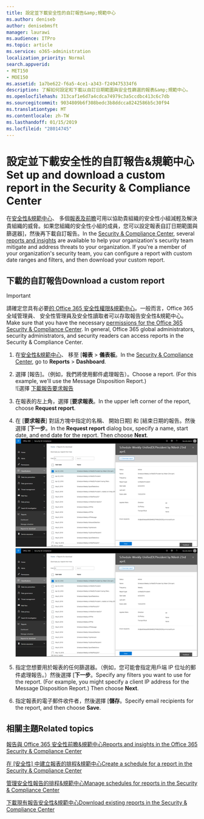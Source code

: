 ```yaml
---
title: 設定並下載安全性的自訂報告&amp;規範中心
ms.author: deniseb
author: denisebmsft
manager: laurawi
ms.audience: ITPro
ms.topic: article
ms.service: o365-administration
localization_priority: Normal
search.appverid:
- MET150
- MOE150
ms.assetid: 1a7be622-f6a5-4ce1-a343-f249475334f6
description: 了解如何設定和下載以自訂日期範圍與安全性篩選的報表&amp;規範中心。
ms.openlocfilehash: 313caf1e6d7a4cdca74979c3a5ccdbc413c6c7db
ms.sourcegitcommit: 9034809b6f308bedc3b8ddcca8242586b5c30f94
ms.translationtype: MT
ms.contentlocale: zh-TW
ms.lasthandoff: 01/15/2019
ms.locfileid: "28014745"
---
```

# <a name="set-up-and-download-a-custom-report-in-the-security-amp-compliance-center"></a><span data-ttu-id="e72ca-103">設定並下載安全性的自訂報告&amp;規範中心</span><span class="sxs-lookup"><span data-stu-id="e72ca-103">Set up and download a custom report in the Security &amp; Compliance Center</span></span>

<span data-ttu-id="e72ca-p101">在[安全性&amp;規範中心](https://protection.office.com)、 多個[報表及前瞻](reports-and-insights-in-security-and-compliance.md)可用以協助貴組織的安全性小組減輕及解決貴組織的威脅。如果您組織的安全性小組的成員，您可以設定報表自訂日期範圍與篩選器]，然後再下載自訂報告。</span><span class="sxs-lookup"><span data-stu-id="e72ca-p101">In the [Security &amp; Compliance Center](https://protection.office.com), several [reports and insights](reports-and-insights-in-security-and-compliance.md) are available to help your organization's security team mitigate and address threats to your organization. If you're a member of your organization's security team, you can configure a report with custom date ranges and filters, and then download your custom report.</span></span> 
  
## <a name="download-a-custom-report"></a><span data-ttu-id="e72ca-106">下載的自訂報告</span><span class="sxs-lookup"><span data-stu-id="e72ca-106">Download a custom report</span></span>

> [!IMPORTANT]
> <span data-ttu-id="e72ca-p102">請確定您具有必要[的 Office 365 安全性權限&amp;規範中心](permissions-in-the-security-and-compliance-center.md)。一般而言，Office 365 全域管理員、 安全性管理員及安全性讀取者可以存取報告安全性&amp;規範中心。</span><span class="sxs-lookup"><span data-stu-id="e72ca-p102">Make sure that you have the necessary [permissions for the Office 365 Security &amp; Compliance Center](permissions-in-the-security-and-compliance-center.md). In general, Office 365 global administrators, security administrators, and security readers can access reports in the Security &amp; Compliance Center.</span></span> 
  
1. <span data-ttu-id="e72ca-109">在[安全性&amp;規範中心](https://protection.office.com)、 移至 [**報表** \> **儀表板**。</span><span class="sxs-lookup"><span data-stu-id="e72ca-109">In the [Security &amp; Compliance Center](https://protection.office.com), go to **Reports** \> **Dashboard**.</span></span>
    
2. <span data-ttu-id="e72ca-p103">選擇 [報告]。（例如，我們將使用郵件處理報告）。</span><span class="sxs-lookup"><span data-stu-id="e72ca-p103">Choose a report. (For this example, we'll use the Message Disposition Report.)</span></span><br/>![選擇 [下載報告要求報告](media/b566925d-b9d9-453d-9bdd-f2637c7ba140.png)
  
3. <span data-ttu-id="e72ca-113">在報表的左上角，選擇 [**要求報表**。</span><span class="sxs-lookup"><span data-stu-id="e72ca-113">In the upper left corner of the report, choose **Request report**.</span></span>
    
4. <span data-ttu-id="e72ca-p104">在 [**要求報表**] 對話方塊中指定的名稱、 開始日期] 和 [結束日期的報告。然後選擇 [**下一步**。</span><span class="sxs-lookup"><span data-stu-id="e72ca-p104">In the **Request report** dialog box, specify a name, start date, and end date for the report. Then choose **Next**.</span></span><br/><span data-ttu-id="e72ca-116">![安全性&amp;規範中心選擇報告\>下載報告](media/65e625f5-c98c-49fc-9c1f-8c80ec8308fd.png)</span><span class="sxs-lookup"><span data-stu-id="e72ca-116">![In the Security &amp; Compliance Center, choose Reports \> Reports for download](media/65e625f5-c98c-49fc-9c1f-8c80ec8308fd.png)</span></span>
  
5. <span data-ttu-id="e72ca-p105">指定您想要用於報表的任何篩選器。（例如，您可能會指定用戶端 IP 位址的郵件處理報告。）然後選擇 [**下一步**。</span><span class="sxs-lookup"><span data-stu-id="e72ca-p105">Specify any filters you want to use for the report. (For example, you might specify a client IP address for the Message Disposition Report.) Then choose **Next**.</span></span>
    
6. <span data-ttu-id="e72ca-119">指定報表的電子郵件收件者，然後選擇 [**儲存**。</span><span class="sxs-lookup"><span data-stu-id="e72ca-119">Specify email recipients for the report, and then choose **Save**.</span></span>
    
## <a name="related-topics"></a><span data-ttu-id="e72ca-120">相關主題</span><span class="sxs-lookup"><span data-stu-id="e72ca-120">Related topics</span></span>

[<span data-ttu-id="e72ca-121">報告與 Office 365 安全性前瞻&amp;規範中心</span><span class="sxs-lookup"><span data-stu-id="e72ca-121">Reports and insights in the Office 365 Security &amp; Compliance Center</span></span>](reports-and-insights-in-security-and-compliance.md)
  
<span data-ttu-id="e72ca-122">[在 [安全性] 中建立報表的排程&amp;規範中心](create-a-schedule-for-a-report.md)</span><span class="sxs-lookup"><span data-stu-id="e72ca-122">[Create a schedule for a report in the Security &amp; Compliance Center](create-a-schedule-for-a-report.md)</span></span>
  
[<span data-ttu-id="e72ca-123">管理安全性報告的排程&amp;規範中心</span><span class="sxs-lookup"><span data-stu-id="e72ca-123">Manage schedules for reports in the Security &amp; Compliance Center</span></span>](manage-schedules-for-multiple-reports.md)
  
[<span data-ttu-id="e72ca-124">下載現有報告安全性&amp;規範中心</span><span class="sxs-lookup"><span data-stu-id="e72ca-124">Download existing reports in the Security &amp; Compliance Center</span></span>](download-existing-reports.md)
  

